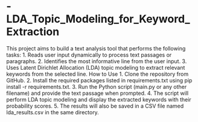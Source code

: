 # -LDA_Topic_Modeling_for_Keyword_Extraction

This project aims to build a text analysis tool that performs the following tasks:
    1. Reads user input dynamically to process text passages or paragraphs.
    2. Identifies the most informative line from the user input.
    3. Uses Latent Dirichlet Allocation (LDA) topic modeling to extract relevant keywords from the selected line.
How to Use
    1. Clone the repository from GitHub.
    2. Install the required packages listed in requirements.txt using pip install -r requirements.txt.
    3. Run the Python script (main.py or any other filename) and provide the text passage when prompted.
    4. The script will perform LDA topic modeling and display the extracted keywords with their probability scores.
    5. The results will also be saved in a CSV file named lda_results.csv in the same directory.
